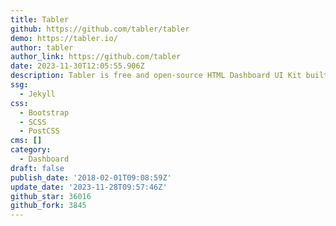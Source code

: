 ```yaml
---
title: Tabler
github: https://github.com/tabler/tabler
demo: https://tabler.io/
author: tabler
author_link: https://github.com/tabler
date: 2023-11-30T12:05:55.906Z
description: Tabler is free and open-source HTML Dashboard UI Kit built on Bootstrap
ssg:
  - Jekyll
css:
  - Bootstrap
  - SCSS
  - PostCSS
cms: []
category:
  - Dashboard
draft: false
publish_date: '2018-02-01T09:08:59Z'
update_date: '2023-11-28T09:57:46Z'
github_star: 36016
github_fork: 3845
---
```

